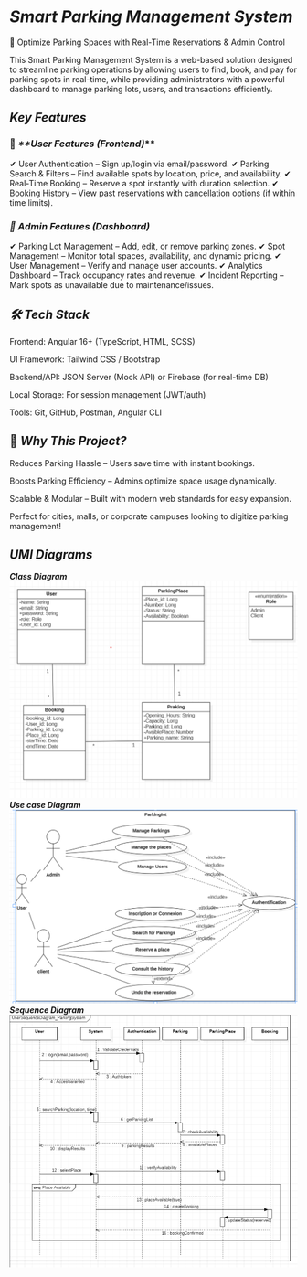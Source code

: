 
# **_Smart Parking Management System_**

🚗 Optimize Parking Spaces with Real-Time Reservations & Admin Control

This Smart Parking Management System is a web-based solution designed to streamline parking operations by allowing users to find, book, and pay for parking spots in real-time, while providing administrators with a powerful dashboard to manage parking lots, users, and transactions efficiently.

## **_Key Features_**

### 🔹 _**User Features (Frontend)_**

✔ User Authentication – Sign up/login via email/password.
✔ Parking Search & Filters – Find available spots by location, price, and availability.
✔ Real-Time Booking – Reserve a spot instantly with duration selection.
✔ Booking History – View past reservations with cancellation options (if within time limits).

### **_🔹 Admin Features (Dashboard)_**

✔ Parking Lot Management – Add, edit, or remove parking zones.
✔ Spot Management – Monitor total spaces, availability, and dynamic pricing.
✔ User Management – Verify and manage user accounts.
✔ Analytics Dashboard – Track occupancy rates and revenue.
✔ Incident Reporting – Mark spots as unavailable due to maintenance/issues.

## **_🛠️ Tech Stack_**

Frontend: Angular 16+ (TypeScript, HTML, SCSS)

UI Framework: Tailwind CSS / Bootstrap

Backend/API: JSON Server (Mock API) or Firebase (for real-time DB)

Local Storage: For session management (JWT/auth)

Tools: Git, GitHub, Postman, Angular CLI

## 🚀 **_Why This Project?_**

Reduces Parking Hassle – Users save time with instant bookings.

Boosts Parking Efficiency – Admins optimize space usage dynamically.

Scalable & Modular – Built with modern web standards for easy expansion.

Perfect for cities, malls, or corporate campuses looking to digitize parking management!

## **_UMl Diagrams_**

**_Class Diagram_**
![diagram](diagramme%20UML/ClassDiagram.png)
**_Use case Diagram_**
![diagram](diagramme%20UML/useCaseDiagram.png)
**_Sequence Diagram_**
![diagram](diagramme%20UML/SequenceDiagram.png)